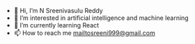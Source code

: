 - 👋 Hi, I’m N Sreenivasulu Reddy
- 👀 I’m interested in artificial intelligence and machine learning
- 🌱 I’m currently learning React 
- 📫 How to reach me mailtosreeni999@gmail.com

<!---
nallakshyams/nallakshyams is a ✨ special ✨ repository because its `README.md` (this file) appears on your GitHub profile.
You can click the Preview link to take a look at your changes.
--->
